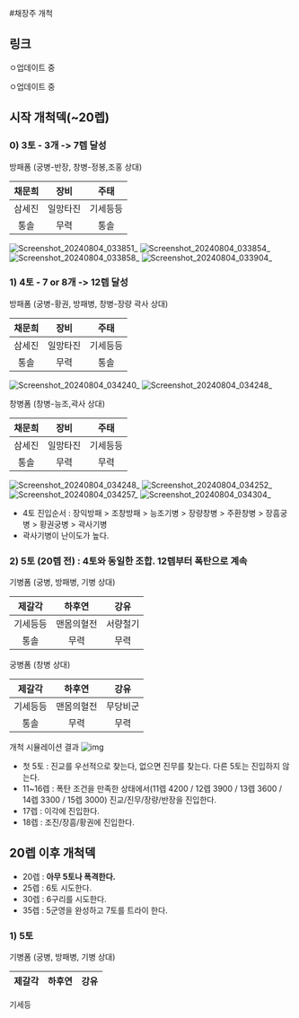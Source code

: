 #채장주 개척

## 링크

ㅇ업데이트 중

ㅇ업데이트 중

## 시작 개척덱(~20렙)

### 0) 3토 - 3개 -> 7렙 달성

방패폼 (궁병-반장, 창병-정봉,조홍 상대)

채문희|장비|주태
|:---:|:---:|:---:|
삼세진|일망타진|기세등등
통솔|무력|통솔

![Screenshot_20240804_033851_ ](https://github.com/user-attachments/assets/3f1a312c-0e8a-43ce-93a2-e69ad1b85d70)
![Screenshot_20240804_033854_ ](https://github.com/user-attachments/assets/4cf36b9b-803b-45a2-ab28-102d0b6c1a0f)
![Screenshot_20240804_033858_ ](https://github.com/user-attachments/assets/ae2c7444-26ac-4c91-9abb-0d432a46976b)
![Screenshot_20240804_033904_ ](https://github.com/user-attachments/assets/a3a31f65-a7af-4ed7-ba52-02ef1a49e0e5)

### 1) 4토 - 7 or 8개 -> 12렙 달성

방패폼 (궁병-황권, 방패병, 창병-장량 곽사 상대)

채문희|장비|주태
|:---:|:---:|:---:|
삼세진|일망타진|기세등등
통솔|무력|통솔

![Screenshot_20240804_034240_ ](https://github.com/user-attachments/assets/047f401a-7a81-407c-872e-bff9e655f28c)
![Screenshot_20240804_034248_ ](https://github.com/user-attachments/assets/5b041914-bf04-4638-8da4-4407820bad4d)

창병폼 (창병-능조,곽사 상대)

채문희|장비|주태
|:---:|:---:|:---:|
삼세진|일망타진|기세등등
통솔|무력|무력

![Screenshot_20240804_034248_ ](https://github.com/user-attachments/assets/e527646b-d315-402d-9320-53a9bf870170)
![Screenshot_20240804_034252_ ](https://github.com/user-attachments/assets/bfad50ac-2397-4c1e-b24b-c7f53cbba2f1)
![Screenshot_20240804_034257_ ](https://github.com/user-attachments/assets/adeeeb49-208d-4b49-bde3-5aa1fa9584ce)
![Screenshot_20240804_034304_ ](https://github.com/user-attachments/assets/5d054e47-7a07-47e4-994c-bc409d84352e)

* 4토 진입순서 : 장익방패 > 조창방패 > 능조기병 > 장량창병 > 주환창병 > 장흠궁병 > 황권궁병 > 곽사기병
* 곽사기병이 난이도가 높다.





### 2) 5토 (20렙 전) : 4토와 동일한 조합. 12렙부터 폭탄으로 계속

기병폼 (궁병, 방패병, 기병 상대)

제갈각|하후연|강유
|:---:|:---:|:---:|
기세등등|맨몸의혈전|서량철기
통솔|무력|무력

궁병폼 (창병 상대)

제갈각|하후연|강유
|:---:|:---:|:---:|
기세등등|맨몸의혈전|무당비군
통솔|무력|무력

개척 시뮬레이션 결과
![img](./../05.img/강하제.png)

* 첫 5토 : 진교를 우선적으로 찾는다, 없으면 진무를 찾는다. 다른 5토는 진입하지 않는다.
* 11~16렙 : 폭탄 조건을 만족한 상태에서(11렙 4200 / 12렙 3900 / 13렙 3600 / 14렙 3300 / 15렙 3000) 진교/진무/장량/반장을 진입한다.
* 17렙 : 이각에 진입한다.
* 18렙 : 조진/장흠/황권에 진입한다.


## 20렙 이후 개척덱

* 20렙 : __아무 5토나 폭격한다.__
* 25렙 : 6토 시도한다.
* 30렙 : 6구리를 시도한다.
* 35렙 : 5군영을 완성하고 7토를 트라이 한다.

### 1) 5토

기병폼 (궁병, 방패병, 기병 상대)

제갈각|하후연|강유
|:---:|:---:|:---:|
기세등
